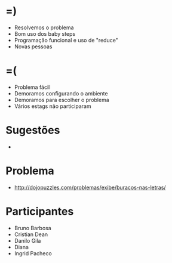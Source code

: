 =)
==
- Resolvemos o problema
- Bom uso dos baby steps
- Programação funcional e uso de "reduce" 
- Novas pessoas

=(
==
- Problema fácil
- Demoramos configurando o ambiente
- Demoramos para escolher o problema
- Vários estags não participaram

Sugestões
=========
- 

Problema
========
- http://dojopuzzles.com/problemas/exibe/buracos-nas-letras/

Participantes
=============
- Bruno Barbosa
- Cristian Dean
- Danilo Gila
- Diana
- Ingrid Pacheco